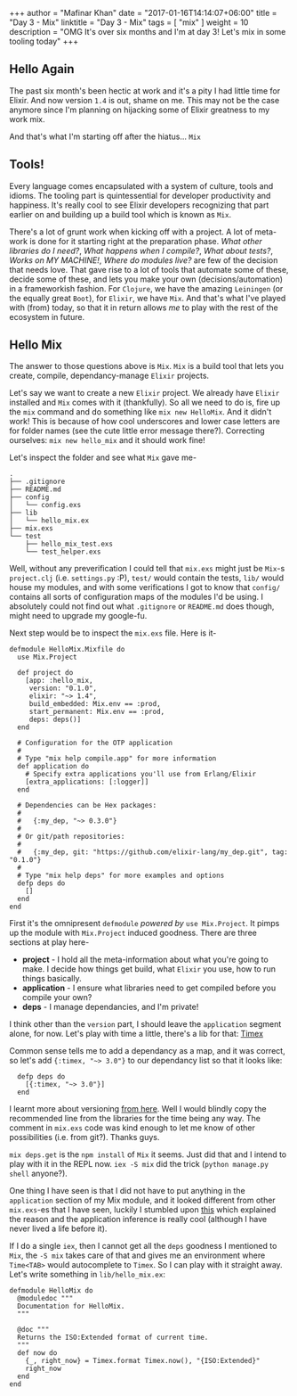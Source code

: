 +++
author = "Mafinar Khan"
date = "2017-01-16T14:14:07+06:00"
title = "Day 3 - Mix"
linktitle = "Day 3 - Mix"
tags = [
    "mix"
]
weight = 10
description = "OMG It's over six months and I'm at day 3! Let's mix in some tooling today"
+++

## Hello Again
The past six month's been hectic at work and it's a pity I had little time for Elixir. And now version `1.4` is out, shame on me. 
This may not be the case anymore since I'm planning on hijacking some of Elixir greatness to my work mix.

And that's what I'm starting off after the hiatus... `Mix`

## Tools!
Every language comes encapsulated with a system of culture, tools and idioms. The tooling part is quintessential for developer productivity and happiness. It's really cool to see Elixir developers recognizing that part earlier on and building up a build tool which is known as `Mix`.

There's a lot of grunt work when kicking off with a project. A lot of meta-work is done for it starting right at the preparation phase. *What other libraries do I need?*, *What happens when I compile?*, *What about tests?*, *Works on MY MACHINE!*, *Where do modules live?* are few of the decision that needs love. That gave rise to a lot of tools that automate some of these, decide some of these, and lets you make your own (decisions/automation) in a frameworkish fashion. For `Clojure`, we have the amazing `Leiningen` (or the equally great `Boot`), for `Elixir`, we have `Mix`. And that's what I've played with (from) today, so that it in return allows *me* to play with the rest of the ecosystem in future.

## Hello Mix
The answer to those questions above is `Mix`. `Mix` is a build tool that lets you create, compile, dependancy-manage `Elixir` projects. 

Let's say we want to create a new `Elixir` project. We already have `Elixir` installed and `Mix` comes with it (thankfully). So all we need to do is, fire up the `mix` command and do something like `mix new HelloMix`. And it didn't work! This is because of how cool underscores and lower case letters are for folder names (see the cute little error message there?). Correcting ourselves: `mix new hello_mix` and it should work fine! 

Let's inspect the folder and see what `Mix` gave me-

```
.
├── .gitignore
├── README.md
├── config
│   └── config.exs
├── lib
│   └── hello_mix.ex
├── mix.exs
└── test
    ├── hello_mix_test.exs
    └── test_helper.exs
```

Well, without any preverification I could tell that `mix.exs` might just be `Mix`-s `project.clj` (i.e. `settings.py` :P), `test/` would contain the tests, `lib/` would house my modules, and with some verifications I got to know that `config/` contains all sorts of configuration maps of the modules I'd be using. I absolutely could not find out what `.gitignore` or `README.md` does though, might need to upgrade my google-fu.

Next step would be to inspect the `mix.exs` file. Here is it-

```
defmodule HelloMix.Mixfile do
  use Mix.Project

  def project do
    [app: :hello_mix,
     version: "0.1.0",
     elixir: "~> 1.4",
     build_embedded: Mix.env == :prod,
     start_permanent: Mix.env == :prod,
     deps: deps()]
  end

  # Configuration for the OTP application
  #
  # Type "mix help compile.app" for more information
  def application do
    # Specify extra applications you'll use from Erlang/Elixir
    [extra_applications: [:logger]]
  end

  # Dependencies can be Hex packages:
  #
  #   {:my_dep, "~> 0.3.0"}
  #
  # Or git/path repositories:
  #
  #   {:my_dep, git: "https://github.com/elixir-lang/my_dep.git", tag: "0.1.0"}
  #
  # Type "mix help deps" for more examples and options
  defp deps do
    []
  end
end
```

First it's the omnipresent `defmodule` *powered by* `use Mix.Project`. It pimps up the module with `Mix.Project` induced goodness. There are three sections at play here-

* **project** - I hold all the meta-information about what you're going to make. I decide how things get build, what `Elixir` you use, how to run things basically.
* **application** - I ensure what libraries need to get compiled before you compile your own?
* **deps** - I manage dependancies, and I'm private!

I think other than the `version` part, I should leave the `application` segment alone, for now. Let's play with time a little, there's a lib for that: [Timex](https://github.com/bitwalker/timex)

Common sense tells me to add a dependancy as a map, and it was correct, so let's add `{:timex, "~> 3.0"}` to our dependancy list so that it looks like:

```
  defp deps do
    [{:timex, "~> 3.0"}]
  end
```

I learnt more about versioning [from here](https://hexdocs.pm/elixir/Version.html). Well I would blindly copy the recommended line from the libraries for the time being any way. The comment in `mix.exs` code was kind enough to let me know of other possibilities (i.e. from git?). Thanks guys.

`mix deps.get` is the `npm install` of `Mix` it seems. Just did that and I intend to play with it in the REPL now. `iex -S mix` did the trick (`python manage.py shell` anyone?).

One thing I have seen is that I did not have to put anything in the `application` section of my Mix module, and it looked different from other `mix.exs`-es that I have seen, luckily I stumbled upon [this](https://sergiotapia.me/application-inference-in-elixir-1-4-ae9e43e90301#.mu8plww6p) which explained the reason and the application inference is really cool (although I have never lived a life before it). 

If I do a single `iex`, then I cannot get all the `deps` goodness I mentioned to `Mix`, the `-S mix` takes care of that and gives me an environment where `Time<TAB>` would autocomplete to `Timex`. So I can play with it straight away. Let's write something in `lib/hello_mix.ex`:

```
defmodule HelloMix do
  @moduledoc """
  Documentation for HelloMix.
  """

  @doc """
  Returns the ISO:Extended format of current time.
  """
  def now do
    {_, right_now} = Timex.format Timex.now(), "{ISO:Extended}"
    right_now
  end
end
```








